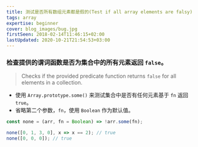 ```yaml
---
title: 测试是否所有数组元素都是假的(Test if all array elements are falsy)
tags: array
expertise: beginner
cover: blog_images/bug.jpg
firstSeen: 2018-02-14T11:46:15+02:00
lastUpdated: 2020-10-21T21:54:53+03:00
---
```


### 检查提供的谓词函数是否为集合中的所有元素返回 `false`。
> Checks if the provided predicate function returns `false` for all elements in a collection.

- 使用 `Array.prototype.some()` 来测试集合中是否有任何元素基于 `fn` 返回 `true`。
- 省略第二个参数，`fn`，使用 `Boolean` 作为默认值。

```js
const none = (arr, fn = Boolean) => !arr.some(fn);
```

```js
none([0, 1, 3, 0], x => x == 2); // true
none([0, 0, 0]); // true
```
